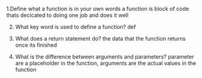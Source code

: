 1.Define what a function is in your own words
a function is  block of code thats decicated to doing one job and does it well

2. What key word is used to define a function?
def

3. What does a return statement do?
the data that the function returns once its finished

4. What is the difference between arguments and parameters?
parameter are a placeholder in the function, arguments are the actual values in the function